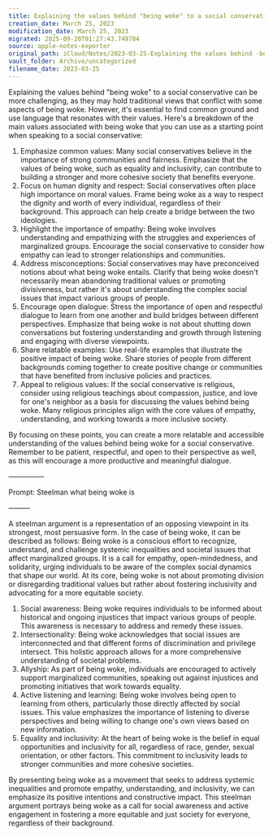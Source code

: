 ```yaml
---
title: Explaining the values behind "being woke" to a social conservative…
creation_date: March 25, 2023
modification_date: March 25, 2023
migrated: 2025-09-20T01:27:43.749784
source: apple-notes-exporter
original_path: iCloud/Notes/2023-03-25-Explaining the values behind -being woke- to a social conservative….md
vault_folder: Archive/uncategorized
filename_date: 2023-03-25
---
```



Explaining the values behind "being woke" to a social conservative can be more challenging, as they may hold traditional views that conflict with some aspects of being woke. However, it's essential to find common ground and use language that resonates with their values. Here's a breakdown of the main values associated with being woke that you can use as a starting point when speaking to a social conservative:
1. Emphasize common values: Many social conservatives believe in the importance of strong communities and fairness. Emphasize that the values of being woke, such as equality and inclusivity, can contribute to building a stronger and more cohesive society that benefits everyone.
2. Focus on human dignity and respect: Social conservatives often place high importance on moral values. Frame being woke as a way to respect the dignity and worth of every individual, regardless of their background. This approach can help create a bridge between the two ideologies.
3. Highlight the importance of empathy: Being woke involves understanding and empathizing with the struggles and experiences of marginalized groups. Encourage the social conservative to consider how empathy can lead to stronger relationships and communities.
4. Address misconceptions: Social conservatives may have preconceived notions about what being woke entails. Clarify that being woke doesn't necessarily mean abandoning traditional values or promoting divisiveness, but rather it's about understanding the complex social issues that impact various groups of people.
5. Encourage open dialogue: Stress the importance of open and respectful dialogue to learn from one another and build bridges between different perspectives. Emphasize that being woke is not about shutting down conversations but fostering understanding and growth through listening and engaging with diverse viewpoints.
6. Share relatable examples: Use real-life examples that illustrate the positive impact of being woke. Share stories of people from different backgrounds coming together to create positive change or communities that have benefited from inclusive policies and practices.
7. Appeal to religious values: If the social conservative is religious, consider using religious teachings about compassion, justice, and love for one's neighbor as a basis for discussing the values behind being woke. Many religious principles align with the core values of empathy, understanding, and working towards a more inclusive society.

By focusing on these points, you can create a more relatable and accessible understanding of the values behind being woke for a social conservative. Remember to be patient, respectful, and open to their perspective as well, as this will encourage a more productive and meaningful dialogue.

—————

Prompt: Steelman what being woke is

———

A steelman argument is a representation of an opposing viewpoint in its strongest, most persuasive form. In the case of being woke, it can be described as follows:
Being woke is a conscious effort to recognize, understand, and challenge systemic inequalities and societal issues that affect marginalized groups. It is a call for empathy, open-mindedness, and solidarity, urging individuals to be aware of the complex social dynamics that shape our world. At its core, being woke is not about promoting division or disregarding traditional values but rather about fostering inclusivity and advocating for a more equitable society.
1. Social awareness: Being woke requires individuals to be informed about historical and ongoing injustices that impact various groups of people. This awareness is necessary to address and remedy these issues.
2. Intersectionality: Being woke acknowledges that social issues are interconnected and that different forms of discrimination and privilege intersect. This holistic approach allows for a more comprehensive understanding of societal problems.
3. Allyship: As part of being woke, individuals are encouraged to actively support marginalized communities, speaking out against injustices and promoting initiatives that work towards equality.
4. Active listening and learning: Being woke involves being open to learning from others, particularly those directly affected by social issues. This value emphasizes the importance of listening to diverse perspectives and being willing to change one's own views based on new information.
5. Equality and inclusivity: At the heart of being woke is the belief in equal opportunities and inclusivity for all, regardless of race, gender, sexual orientation, or other factors. This commitment to inclusivity leads to stronger communities and more cohesive societies.

By presenting being woke as a movement that seeks to address systemic inequalities and promote empathy, understanding, and inclusivity, we can emphasize its positive intentions and constructive impact. This steelman argument portrays being woke as a call for social awareness and active engagement in fostering a more equitable and just society for everyone, regardless of their background.
